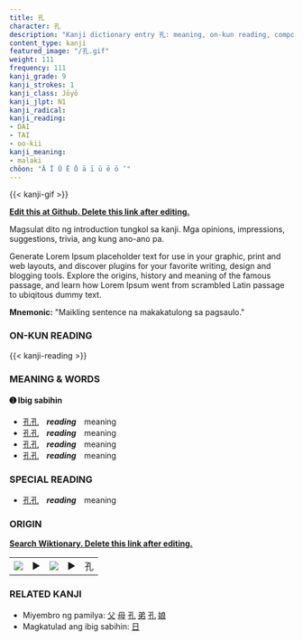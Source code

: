 ```yaml
---
title: 孔
character: 孔
description: "Kanji dictionary entry 孔: meaning, on-kun reading, compounds, origin, related kanji"
content_type: kanji
featured_image: "/孔.gif"
weight: 111
frequency: 111
kanji_grade: 9
kanji_strokes: 1
kanji_class: Jōyō
kanji_jlpt: N1
kanji_radical: 
kanji_reading: 
- DAI
- TAI
- oo-kii
kanji_meaning:
- malaki
chōon: "Ā Ī Ū Ē Ō ā ī ū ē ō ’"
---
```

[//]: # (Don't edit the line below. Kanji animated GIF code is automatically generated.)
{{< kanji-gif >}}

[//]: # (Edit below this line.)

**[Edit this at Github. Delete this link after editing.](https://github.com/tim0g/tim/tree/main/content/kanji/孔/index.md)**

Magsulat dito ng introduction tungkol sa kanji. Mga opinions, impressions, suggestions, trivia, ang kung ano-ano pa.

Generate Lorem Ipsum placeholder text for use in your graphic, print and web layouts, and discover plugins for your favorite writing, design and blogging tools. Explore the origins, history and meaning of the famous passage, and learn how Lorem Ipsum went from scrambled Latin passage to ubiqitous dummy text.
 
**Mnemonic:** "Maikling sentence na makakatulong sa pagsaulo."

### ON-KUN READING

[//]: # (Don't edit the line below. ON-KUN READING code is automatically generated.)
{{< kanji-reading >}}

### MEANING & WORDS

#### ➊ **Ibig sabihin**
  - [孔](../孔)[孔](../孔)　***reading***　meaning
  - [孔](../孔)[孔](../孔)　***reading***　meaning
  - [孔](../孔)[孔](../孔)　***reading***　meaning
  - [孔](../孔)[孔](../孔)　***reading***　meaning

### SPECIAL READING
  - [孔](../孔)[孔](../孔)　***reading***　meaning

### ORIGIN

**[Search Wiktionary. Delete this link after editing.](https://wiktionary.org/wiki/孔)**
<table class="kanji-table"><tr><td>
<img src="60px-孔-bronze.svg.png">
</td><td>▶</td><td>
<img src="60px-孔-oracle.svg.png">
</td><td>▶</td>
<td class="kanji-origin">孔</td>
</tr></table>

### RELATED KANJI
- Miyembro ng pamilya: [父](../父) [母](../母) [孔](../孔) [弟](../弟) [孔](../孔) [娘](../娘)
- Magkatulad ang ibig sabihin: [日](../日)
